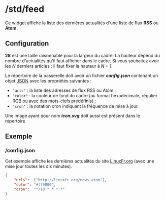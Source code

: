 # /std/feed

Ce widget affiche la liste des dernières actualités d'une liste de flux **RSS**
ou **Atom**.

## Configuration

**28** est une taille raisonnable pour la largeur du cadre. La hauteur dépend
du nombre d'actualités qu'il faut afficher dans le cadre. Si vous souhaitez
avoir les *N* derniers articles : il faut fixer la hauteur à *N + 1*.

Le répertoire de la passerelle doit avoir un fichier ***config.json***
contenant un objet [JSON](http://www.json.org "JavaScript Object Notation")
avec les propriétés suivantes :

- `"urls"` : la liste des adresses de flux RSS ou Atom ;
- `"color"` : la couleur de fond du cadre (au format hexadécimale, régulier RGB
  ou avec des mots-clefs prédéfinis) ;
- `"cron"` : la notation cron indiquant la fréquence de mise à jour.

Une image ayant pour nom ***icon.svg*** doit aussi est présent dans le
répertoire.

## Exemple

### /config.json

Cet exemple affiche les dernières actualités du site
[LinuxFr.org](http://linuxfr.org/) (avec une mise jour toutes les dix minutes).

```JSON
{
    "urls":  ["http://linuxfr.org/news.atom"],
    "color": "#ff9800",
    "cron":  "*/10 * * * *"
}
```
